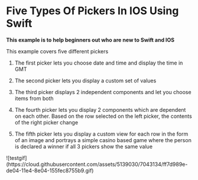 <h1> Five Types Of Pickers In IOS Using Swift</h1>
<b>This example is to help beginners out who are new to Swift and IOS</b>
<p>This example covers five different pickers</p>
<ol>
<li><p>The first picker lets you choose date and time and display the time in GMT</p></li>
<li><p>The second picker lets you display a custom set of values</p></li>
<li><p>The third picker displays 2 independent components and let you choose items from both</p></li>
<li><p>The fourth picker lets you display 2 components which are dependent on each other. Based on the row selected on the left picker, the contents of the right picker change</p></li>
<li><p>The fifth picker lets you display a custom view for each row in the form of an image and portrays a simple casino based game where the person is declared a winner if all 3 pickers show the same value</p></li>
</ol>
![testgif](https://cloud.githubusercontent.com/assets/5139030/7043134/ff7d989e-de04-11e4-8e04-155fec8755b9.gif)
